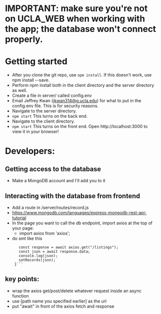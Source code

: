 # IMPORTANT: make sure you're not on UCLA_WEB when working with the app; the database won't connect properly. 

# Getting started
- After you clone the git repo, use `npm install`. If this doesn't work, use npm install --save. 
- Perform npm install both in the client directory and the server directory as well. 
- Create a file in server/ called config.env
- Email Jeffrey Kwan (jkwan314@g.ucla.edu) for what to put in the config.env file. This is for security reasons. 
- Navigate to the server directory.
- `npm start`
    This turns on the back end.
- Navigate to the client directory.
- `npm start`
    This turns on the front end.
Open http://localhost:3000 to view it in your browser!

# Developers:

## Getting access to the database
- Make a MongoDB account and I'll add you to it

## Interacting with the database from frontend
- Add a route in /server/routes/record.js
- https://www.mongodb.com/languages/express-mongodb-rest-api-tutorial
- In the page you want to call the db endpoint, import axios at the top of your page:
  - import axios from 'axios';
- do smt like this 
  ```async function getRecords() {
     const response = await axios.get("/listings");
     const json = await response.data;
     console.log(json);
     setRecords(json);
   }```
## key points:
- wrap the axios get/post/delete whatever request inside an async function
- use [path name you specified earlier] as the url
- put "await" in front of the axios fetch and response
